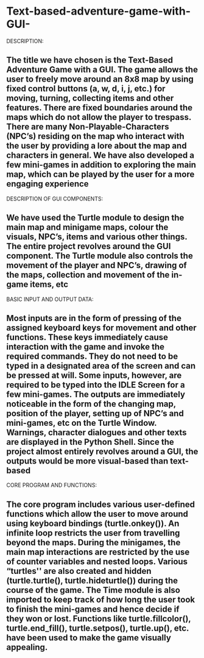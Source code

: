 # Text-based-adventure-game-with-GUI-
DESCRIPTION:

The title we have chosen is the Text-Based Adventure Game with a GUI. The game allows the user to freely move around an 8x8 map by using fixed control buttons (a, w, d, i, j, etc.) for moving, turning, collecting items and other features. There are fixed boundaries around the maps which do not allow the player to trespass. There are many Non-Playable-Characters (NPC’s) residing on the map who interact with the user by providing a lore about the map and characters in general. We have also developed a few mini-games in addition to exploring the main map, which can be played by the user for a more engaging experience
-------------------------------------------------------------------------------------------------------------------------------------------------------------------------
DESCRIPTION OF GUI COMPONENTS: 

We have used the Turtle module to design the main map and minigame maps, colour the visuals, NPC’s, items and various other things. The entire project revolves around the GUI component. The Turtle module also controls the movement of the player and NPC’s, drawing of the maps, collection and movement of the in-game items, etc
-------------------------------------------------------------------------------------------------------------------------------------------------------------------------
BASIC INPUT AND OUTPUT DATA: 

Most inputs are in the form of pressing of the assigned keyboard keys for movement and other functions. These keys immediately cause interaction with the game and invoke the required commands. They do not need to be typed in a designated area of the screen and can be pressed at will. Some inputs, however, are required to be typed into the IDLE Screen for a few mini-games. The outputs are immediately noticeable in the form of the changing map, position of the player, setting up of NPC’s and mini-games, etc on the Turtle Window. Warnings, character dialogues and other texts are displayed in the Python Shell. Since the project almost entirely revolves around a GUI, the outputs would be more visual-based than text-based
------------------------------------------------------------------------------------------------------------------------------------------------------------------------
CORE PROGRAM AND FUNCTIONS: 

The core program includes various user-defined functions which allow the user to move around using keyboard bindings (turtle.onkey()). An infinite loop restricts the user from travelling beyond the maps. During the minigames, the main map interactions are restricted by the use of counter variables and nested loops. Various “turtles'' are also created and hidden (turtle.turtle(), turtle.hideturtle()) during the course of the game. The Time module is also imported to keep track of how long the user took to finish the mini-games and hence decide if they won or lost. Functions like turtle.fillcolor(), turtle.end_fill(), turtle.setpos(), turtle.up(), etc. have been used to make the game visually appealing.
-------------------------------------------------------------------------------------------------------------------------------------------------------------------------
